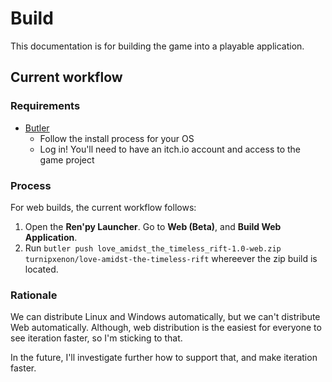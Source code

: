 # Build

This documentation is for building the game into a playable application.

## Current workflow

### Requirements

- [Butler](https://itch.io/docs/butler/installing.html)
  - Follow the install process for your OS
  - Log in! You'll need to have an itch.io account and access to the game project

### Process

For web builds, the current workflow follows:

1. Open the **Ren'py Launcher**. Go to **Web (Beta)**, and **Build Web Application**.
2. Run `butler push love_amidst_the_timeless_rift-1.0-web.zip turnipxenon/love-amidst-the-timeless-rift` whereever the
    zip build is located.

### Rationale

We can distribute Linux and Windows automatically, but we can't distribute Web automatically. Although,
web distribution is the easiest for everyone to see iteration faster, so I'm sticking to that.

In the future, I'll investigate further how to support that, and make iteration faster.
